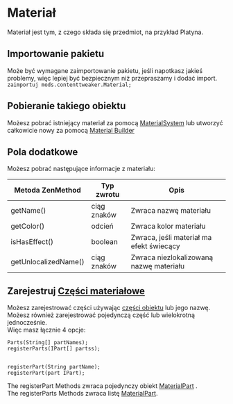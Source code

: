 # Materiał

Materiał jest tym, z czego składa się przedmiot, na przykład Platyna.

## Importowanie pakietu

Może być wymagane zaimportowanie pakietu, jeśli napotkasz jakieś problemy, więc lepiej być bezpiecznym niż przepraszamy i dodać import.  
`zaimportuj mods.contenttweaker.Material;`

## Pobieranie takiego obiektu

Możesz pobrać istniejący materiał za pomocą [MaterialSystem](/Mods/ContentTweaker/Materials/MaterialSystem/) lub utworzyć całkowicie nowy za pomocą [Material Builder](/Mods/ContentTweaker/Materials/Materials/Material_Builder/)

## Pola dodatkowe

Możesz pobrać następujące informacje z materiału:

| Metoda ZenMethod     | Typ zwrotu  | Opis                                     |
| -------------------- | ----------- | ---------------------------------------- |
| getName()            | ciąg znaków | Zwraca nazwę materiału                   |
| getColor()           | odcień      | Zwraca kolor materiału                   |
| isHasEffect()        | boolean     | Zwraca, jeśli materiał ma efekt świecący |
| getUnlocalizedName() | ciąg znaków | Zwraca niezlokalizowaną nazwę materiału  |

## Zarejestruj [Części materiałowe](/Mods/ContentTweaker/Materials/Materials/MaterialPart/)

Możesz zarejestrować części używając [części obiektu](/Mods/ContentTweaker/Materials/Parts/Part/) lub jego nazwę.  
Możesz również zarejestrować pojedynczą część lub wielokrotną jednocześnie.  
Więc masz łącznie 4 opcje:

```zenscript
Parts(String[] partNames);
registerParts(IPart[] partss);


registerPart(String partName);
registerPart(part IPart);
```

The registerPart Methods zwraca pojedynczy obiekt [MaterialPart](/Mods/ContentTweaker/Materials/Materials/MaterialPart/) .  
The registerParts Methods zwraca listę [MaterialPart](/Mods/ContentTweaker/Materials/Materials/MaterialPart/).